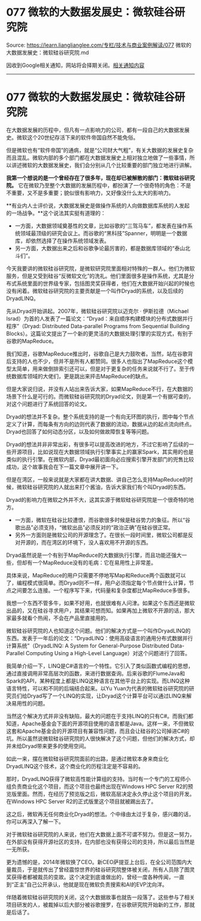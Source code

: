 # 077 微软的大数据发展史：微软硅谷研究院 

Source: https://learn.lianglianglee.com/专栏/技术与商业案例解读/077 微软的大数据发展史：微软硅谷研究院.md

因收到Google相关通知，网站将会择期关闭。[相关通知内容](https://lumendatabase.org/notices/44265620)

---

# 077 微软的大数据发展史：微软硅谷研究院

在大数据发展的历程中，但凡有一点影响力的公司，都有一段自己的大数据发展史。微软这个20世纪存活下来的软件帝国自然不能免俗。

但是微软也有“软件帝国”的通病，就是“公司财大气粗”，有关大数据的发展史复杂而且混乱。微软内部的多个部门都在大数据发展史上相对独立地做了一些事情，所以讲述微软的大数据发展史，我们会分别从几个比较重要的部门独立地进行讲解。

**我第一个想说的是一个曾经存在了很多年，现在却已被解散的部门：微软硅谷研究院。** 它在微软乃至整个大数据的发展历程中，都扮演了一个很奇特的角色：不是不重要，又不是多重要；貌似很有影响力，又好像没什么太大的影响力。

**有业内人士评价说，大数据发展史是做操作系统的人向做数据库系统的人发起的一场战争。**这个说法其实挺有道理的：

* 一方面，大数据领域奠基性的文章，比如谷歌的“三驾马车”，都发表在操作系统领域最顶级的研究会议上。而谷歌的“黑科技”Spanner，明明是一个数据库，却依然选择了在操作系统领域发表。
* 另一方面，大数据出来之后和谷歌争论最厉害的，都是数据库领域的“泰山北斗们”。

今天我要讲的微软硅谷研究院，是微软研究院里面相对特殊的一群人。他们为微软服务，但是又受到硅谷“反微软文化”的洗礼。他们里面很多是操作系统，尤其是分布式系统里面的世界级专家，包括图灵奖获得者，他们在大数据开始兴起的时候也没有闲着。微软硅谷研究院的主要贡献是一个叫作Dryad的系统，以及后续的DryadLINQ。

先从Dryad开始讲起。2007年，微软硅谷研究院以迈克尔 · 伊斯拉德（Michael Israd）为首的人发表了一篇论文：“Dryad：来自顺序构建模块的分布式数据并行程序”（Dryad: Distributed Data-parallel Programs from Sequential Building Blocks）。这篇论文提出了一个新的更灵活的大数据处理引擎的实现方式，有别于谷歌的MapReduce。

我们知道，谷歌MapReduce推出时，谷歌自己是大力鼓吹者。当然，站在谷歌背后支持的人也不少，但并不是所有人都赞同。很多人也指出了MapReduce这个模型太简单，用来做倒排索引还可以，但是对于更复杂的任务来说就不行了。至于传统数据库领域的大佬们，更是跳出来抨击MapReduce的缺点。

但是大家说归说，并没有人站出来告诉大家，如果MapReduce不行，在大数据的场景下什么是可行的。而微软硅谷研究院的Dryad论文，则是第一个有据可查的，对这个问题进行了系统回答的论文。

Dryad的想法并不复杂。整个系统支持的是一个有向无环图的执行，图中每个节点定义了计算，而每条有方向的边则代表了数据的流动，数据从边的起点流向终点。Dryad也回答了如何动态分区，以及如何做故障恢复等等问题。

Dryad的想法并非非常出彩，有很多可以提高改进的地方，不过它影响了后续的一些开源项目，比如说现在大数据领域执行引擎事实上的赢家Spark，其实用的也是类似的执行引擎。在微软内部，Dryad最初面向必应搜索引擎开发部门的兜售比较成功，这个故事我会在下一篇文章中展开讲一下。

但是在湾区，一般来说就是大家都在讲大数据、讲自己怎么支持MapReduce的时候，微软硅谷研究院的人就出来打个酱油，告诉大家我们有个叫Dryad的东西。

Dryad的影响力在微软之外并不大，这其实源于微软硅谷研究院是一个很奇特的地方。

* 一方面，微软在硅谷比较遭恨，而谷歌很多时候是硅谷势力的象征。所以“谷歌出品”必须支持，“微软出品”必须反对的“政治正确”在硅谷很正常。
* 另外一方面则是微软公司的开源理念了。在很长一段时间里，微软公司都是反对开源的，而在湾区的环境下，没人喜欢用不开源的东西。

Dryad虽然说是一个有别于MapReduce的大数据执行引擎，而且功能还强大一些，但却有一个MapReduce没有的毛病：它在易用性上非常差。

具体来说，MapReduce的用户只需要不停地写Map和Reduce两个函数就可以了，编程模式很简单。而Dryad则不一样，用户必须指定每个节点做什么计算，节点之间要怎么连接。一个程序写下来，代码量和复杂度都比MapReduce多很多。

我想一个东西不管多牛，如果不好用，也就很难有人问津。如果这个东西还是微软出品的，又在硅谷寻求用户，其结果可想而知。如果再加上微软不开源的话，那大家最多就看个热闹，不会在产品里直接用的。

微软硅谷研究院的人也知道这个问题。他们的解决方式是一个叫作DryadLINQ的东西。发表于一年后的论文：“DryadLINQ：使用高级语言的通用分布式数据并行计算系统”（DryadLINQ: A System for General-Purpose Distributed Data-Parallel Computing Using a High-Level Language）对这个问题进行了回答。

我简单介绍一下，LINQ是C#语言的一个特性。它引入了类似函数式编程的思想，通过直接调用非常高层次的函数，来进行数据查询。后来谷歌的FlumeJava和Spark的API，某种程度上都是LINQ这种语言在其他平台上的实现。而LINQ这种语言特性，可以和不同的后端结合起来。以Yu Yuan为代表的微软硅谷研究院的研究员们给Dryad写了一个LINQ的实现，让Dryad这个计算平台可以通过LINQ来解决易用性的问题。

当然这个解决方式并非没有缺陷，最大的问题在于支持LINQ的只有C#。而我们都知道，Apache基金会下面的开源项目使用的语言都是Java。这样一来，不但微软这套和Apache基金会的开源项目有兼容性问题，而且会让硅谷的公司掉进C#的坑。所以虽然说微软硅谷研究院的人很快解决了这个问题，但他们的解决方式，却并未给Dryad带来更多的使用空间。

如此一来，摆在微软硅谷研究院面前的出路，是通过微软本身来商业化DryadLINQ这个技术，这个商业化的历程注定是不容易的。

那时，DryadLINQ获得了微软高性能计算组的支持。当时有一个专门的工程师小组负责商业化这个项目，而这个项目也最终出现在Windows HPC Server R2的预览版里面。然而，在经历了预览版之后，微软高层决定永久停止这个项目的开发。在Windows HPC Server R2的正式版里这个项目就被踢出去了。

这之后，微软再无任何商业化Dryad的想法。个中缘由太过于复杂，感兴趣的话，你可以再深入了解一下。

对于微软硅谷研究院的人来说，他们在大数据上面不可谓不努力。但是这一努力，在外部没有获得开源社区的支持，在内部也没有获得公司的支持，所以最后当然是一无所获。

更为遗憾的是，2014年微软换了CEO。新CEO萨提亚上台后，在全公司范围内大量裁员，于是就传出了曾经震惊世界的硅谷研究院整体被关闭，所有人员除了图灵奖获得者都被裁员的变故。这个决定到底谁做出的，曾经一度各种传闻，一直到“正主”自己公开承认，他就是现在微软负责搜索和AI的EVP沈向洋。

伴随着微软硅谷研究院的关闭，这个大数据故事也就告一段落了。这些参与了相关项目研发的人，被裁掉以后大部分被谷歌搜罗，在谷歌研究院开始新的工作，那就是后话了。